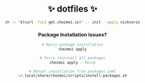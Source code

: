 <div align="center">

# ✨ dotfiles ✨

```bash
sh -c "$(curl -fsLS get.chezmoi.io)" -- init --apply nickcorin
```

### Package Installation Issues?

```bash
# Retry package installation
chezmoi apply

# Force reinstall all packages
chezmoi apply --force

# Manual installation from packages.yaml
~/.local/share/chezmoi/scripts/install-packages.sh
```

</div>

